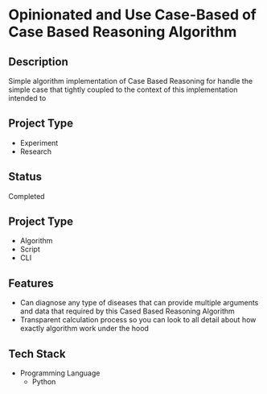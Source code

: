 # Opinionated and Use Case-Based of Case Based Reasoning Algorithm

## Description

  Simple algorithm implementation of Case Based Reasoning for handle the simple case that tightly coupled to the context of this implementation intended to

## Project Type
- Experiment
- Research

## Status
Completed

## Project Type
- Algorithm
- Script
- CLI

## Features
- Can diagnose any type of diseases that can provide multiple arguments and data that required by this Cased Based Reasoning Algorithm
- Transparent calculation process so you can look to all detail about how exactly algorithm work under the hood

## Tech Stack
- Programming Language
  - Python
